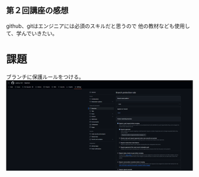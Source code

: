## 第２回講座の感想

github、gitはエンジニアには必須のスキルだと思うので
他の教材なども使用して、学んでいきたい。

# 課題
ブランチに保護ルールをつける。
![rule](/images/rule.png)